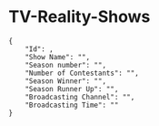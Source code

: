 # TV-Reality-Shows

    {
        "Id": ,
        "Show Name": "",
        "Season number": "",
        "Number of Contestants": "",
        "Season Winner": "",
        "Season Runner Up": "",
        "Broadcasting Channel": "",
        "Broadcasting Time": ""
    }
